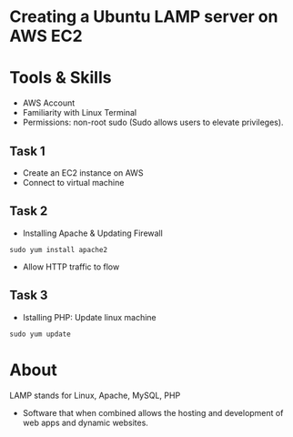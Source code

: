 # Creating a Ubuntu LAMP server on AWS EC2 

# Tools & Skills
- AWS Account 
- Familiarity with Linux Terminal
- Permissions: non-root sudo (Sudo allows users to elevate privileges). 

## Task 1 
- Create an EC2 instance on AWS 
- Connect to virtual machine 

## Task 2

- Installing Apache & Updating Firewall 
```
sudo yum install apache2
```
- Allow HTTP traffic to flow 

## Task 3
- Istalling PHP: Update linux machine 
```
sudo yum update
```

# About 
LAMP stands for Linux, Apache, MySQL, PHP 
- Software that when combined allows the hosting and development of web apps and dynamic websites. 
